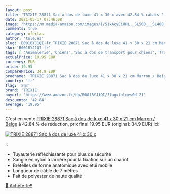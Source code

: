 ```yaml
---
layout: post
title: 'TRIXIE 28871 Sac à dos de luxe 41 x 30 x avec 42.84 % rabais '
date: 2021-05-17 07:46:08
image: 'https://m.media-amazon.com/images/I/51xAcyEiHHL._SL500_._SL400_.jpg'
comments: true
category: ofertas
author: 'tole.es'
slug: 'B001BYJ1QI-fr TRIXIE 28871 Sac à dos de luxe 41 x 30 x 21 cm Marron / Beige'
sku: 'B001BYJ1QI-fr'
tags: [ 'Animalerie','Chiens','Sac à dos de transport pour chiens','Transport pour chiens','trixie', ]
actualPrice: 19.95 EUR
currency: EUR
price: 19.95
comparePrice: 34.9 EUR
prodname: 'TRIXIE 28871 Sac à dos de luxe 41 x 30 x 21 cm Marron / Beige'
country: 'fr'
flag: '🇫🇷'
brand: 'TRIXIE'
buyurl: 'https://www.amazon.fr/dp/B001BYJ1QI/?tag=tolees0d-21'
descuento: '42.84'
average: '19.95'
---
```


C'est en vente [TRIXIE 28871 Sac à dos de luxe 41 x 30 x 21 cm Marron / Beige](https://www.amazon.fr/dp/B001BYJ1QI/?tag=tolees0d-21)  à  42.84 % de réduction, prix final  19.95 EUR (original: 34.9 EUR) ici:

[![TRIXIE 28871 Sac à dos de luxe 41 x 30 x](https://m.media-amazon.com/images/I/51xAcyEiHHL._SL500_._SL400_.jpg)](https://www.amazon.fr/dp/B001BYJ1QI/?tag=tolees0d-21)

ℹ️:

- Tuyauterie réfléchissante pour plus de sécurité
- Sangle en nylon à larrière pour la fixation sur un chariot
- Bretelles de forme anatomique avec étui mobile
- Longueur de câble de 7 mètres
- Fait de polyester de haute qualité

[🛒 Achète-le!!](https://www.amazon.fr/dp/B001BYJ1QI/?tag=tolees0d-21)
